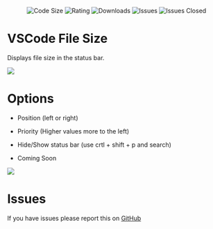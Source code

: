 <div align="center">

<a><img src="https://img.shields.io/github/languages/code-size/Maksiooo/VSCode-Filesize?style=flat-square" alt="Code Size"></a>
<a><img src="https://img.shields.io/visual-studio-marketplace/r/Maksiooo2602.vsc-filesize?style=flat-square" alt="Rating"></a>
<a><img src="https://img.shields.io/visual-studio-marketplace/d/Maksiooo2602.vsc-filesize?style=flat-square" alt="Downloads"></a>
<a><img src="https://img.shields.io/github/issues/Maksiooo/VSCode-Filesize?style=flat-square" alt="Issues"></a>
<a><img src="https://img.shields.io/github/issues-closed/Maksiooo/VSCode-Filesize?style=flat-square" alt="Issues Closed"></a>
</div>

# VSCode File Size

Displays file size in the status bar.

<img src="https://daydottime.tk/vsc-extension-1.gif">

# Options

- Position (left or right)

- Priority (Higher values more to the left)

- Hide/Show status bar (use crtl + shift + p and search)

- Coming Soon

<img src="https://daydottime.tk/vsc-extension-2.gif">

# Issues

If you have issues please report this on [GitHub](https://github.com/Maksiooo/VSCode-filesize/issues)
